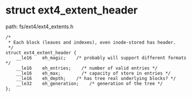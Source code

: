 struct ext4_extent_header
========================================

path: fs/ext4/ext4_extents.h
```
/*
 * Each block (leaves and indexes), even inode-stored has header.
 */
struct ext4_extent_header {
    __le16    eh_magic;    /* probably will support different formats */
    __le16    eh_entries;    /* number of valid entries */
    __le16    eh_max;        /* capacity of store in entries */
    __le16    eh_depth;    /* has tree real underlying blocks? */
    __le32    eh_generation;    /* generation of the tree */
};
```